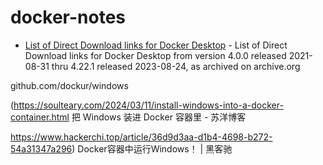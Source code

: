 # docker-notes

- [List of Direct Download links for Docker Desktop](https://gist.github.com/kupietools/2f9f085228d765da579f0f0702bec33c) - List of Direct Download links for Docker Desktop from version 4.0.0 released 2021-08-31 thru 4.22.1 released 2023-08-24, as archived on archive.org

github.com/dockur/windows

(https://soulteary.com/2024/03/11/install-windows-into-a-docker-container.html 把 Windows 装进 Docker 容器里 - 苏洋博客

https://www.hackerchi.top/article/36d9d3aa-d1b4-4698-b272-54a31347a296) Docker容器中运行Windows！ | 黑客驰
